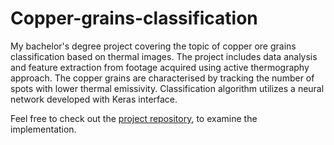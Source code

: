 # Copper-grains-classification

My bachelor's degree project covering the topic of copper ore grains
classification based on thermal images.
The project includes data analysis and feature extraction from footage acquired
using active thermography approach.
The copper grains are characterised by tracking the number of spots with lower
thermal emissivity.
Classification algorithm utilizes a neural network developed with Keras
interface.

Feel free to check out the
[project repository](https://github.com/MaciejZj/Copper-grains-classification),
to examine the implementation.
 
